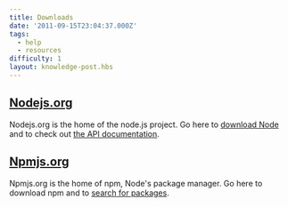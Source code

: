 ```yaml
---
title: Downloads
date: '2011-09-15T23:04:37.000Z'
tags:
  - help
  - resources
difficulty: 1
layout: knowledge-post.hbs
---
```


## [Nodejs.org](http://nodejs.org)

Nodejs.org is the home of the node.js project. Go here to [download Node](http://nodejs.org/#download) and to check out [the API documentation](http://nodejs.org/docs/v0.4.11/api/).

## [Npmjs.org](http://npmjs.org)

Npmjs.org is the home of npm, Node's package manager. Go here to download npm and to [search for packages](http://search.npmjs.org).
